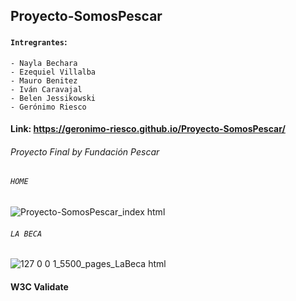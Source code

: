 ## Proyecto-SomosPescar

#### `Intregrantes`:
```
- Nayla Bechara
- Ezequiel Villalba
- Mauro Benitez
- Iván Caravajal
- Belen Jessikowski
- Gerónimo Riesco
```
#### Link: https://geronimo-riesco.github.io/Proyecto-SomosPescar/

###### Proyecto Final by Fundación Pescar

###### `HOME`
![Proyecto-SomosPescar_index html](https://user-images.githubusercontent.com/83089714/185829630-1701d29c-18f7-419a-aa56-7c5028bb9a65.png)

###### `LA BECA`
![127 0 0 1_5500_pages_LaBeca html](https://user-images.githubusercontent.com/83089714/184554242-3dc582cf-1411-4d2c-82cd-f80a82391d06.png)

#### W3C Validate 
